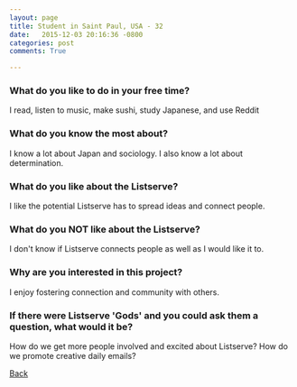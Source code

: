 ```yaml
---
layout: page
title: Student in Saint Paul, USA - 32
date:   2015-12-03 20:16:36 -0800
categories: post
comments: True

---
```


### What do you like to do in your free time?
<p>I read, listen to music, make sushi, study Japanese, and use Reddit</p>

### What do you know the most about?
<p>I know a lot about Japan and sociology. I also know a lot about determination.</p>

### What do you like about the Listserve?
<p>I like the potential Listserve has to spread ideas and connect people.</p>

### What do you NOT like about the Listserve?
<p>I don't know if Listserve connects people as well as I would like it to.</p>

### Why are you interested in this project?
<p>I enjoy fostering connection and community with others.</p>

### If there were Listserve 'Gods' and you could ask them a question, what would it be?
<p>How do we get more people involved and excited about Listserve? How do we promote creative daily emails?</p>

[Back][1]

[1]: /home/responders/all